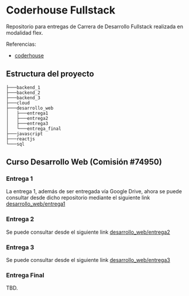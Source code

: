 # Coderhouse Fullstack

Repositorio para entregas de Carrera de Desarrollo Fullstack realizada en modalidad flex.

Referencias:

- [coderhouse](https://www.coderhouse.com/ar/online/carrera-desarrollo-fullstack)

## Estructura del proyecto

```
├───backend_1
├───backend_2
├───backend_3
├───cloud
├───desarrollo_web
│   ├───entrega1
│   ├───entrega2
│   ├───entrega3
│   └───entrega_final
├───javascript
├───reactjs
└───sql
```

## Curso Desarrollo Web (Comisión #74950)

### Entrega 1

La entrega 1, además de ser entregada vía Google Drive, ahora se puede consultar desde dicho repositorio mediante el siguiente link [desarrollo_web/entrega1](desarrollo_web/entrega1)

### Entrega 2

Se puede consultar desde el siguiente link [desarrollo_web/entrega2](desarrollo_web/entrega2)

### Entrega 3

Se puede consultar desde el siguiente link [desarrollo_web/entrega3](desarrollo_web/entrega3)

### Entrega Final

TBD.
